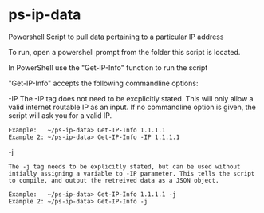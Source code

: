 # ps-ip-data
 Powershell Script to pull data pertaining to a particular IP address

 To run, open a powershell prompt from the folder this script is located.

 In PowerShell use the "Get-IP-Info" function to run the script

 "Get-IP-Info" accepts the following commandline options:

 -IP
    The -IP tag does not need to be excplicitly stated. This will only allow a valid internet routable IP as an input. If no commandline option is given, the script will ask you for a valid IP.

    Example:   ~/ps-ip-data> Get-IP-Info 1.1.1.1
    Example 2: ~/ps-ip-data> Get-IP-Info -IP 1.1.1.1

-j

    The -j tag needs to be explicitly stated, but can be used without intially assigning a variable to -IP parameter. This tells the script to compile, and output the retreived data as a JSON object.

    Example:   ~/ps-ip-data> Get-IP-Info 1.1.1.1 -j
    Example 2: ~/ps-ip-data> Get-IP-Info -j